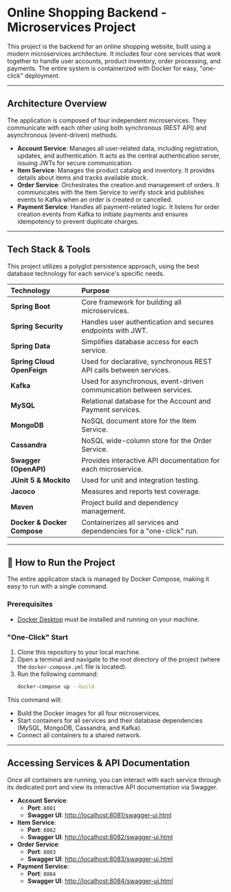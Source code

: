 # Online Shopping Backend - Microservices Project

This project is the backend for an online shopping website, built using a modern microservices architecture. It includes four core services that work together to handle user accounts, product inventory, order processing, and payments. The entire system is containerized with Docker for easy, "one-click" deployment.

---

## Architecture Overview

The application is composed of four independent microservices. They communicate with each other using both synchronous (REST API) and asynchronous (event-driven) methods.

* **Account Service**: Manages all user-related data, including registration, updates, and authentication. It acts as the central authentication server, issuing JWTs for secure communication.
* **Item Service**: Manages the product catalog and inventory. It provides details about items and tracks available stock.
* **Order Service**: Orchestrates the creation and management of orders. It communicates with the Item Service to verify stock and publishes events to Kafka when an order is created or cancelled.
* **Payment Service**: Handles all payment-related logic. It listens for order creation events from Kafka to initiate payments and ensures idempotency to prevent duplicate charges.

---

## Tech Stack & Tools

This project utilizes a polyglot persistence approach, using the best database technology for each service's specific needs.

| Technology                  | Purpose                                                                    |
| :-------------------------- | :------------------------------------------------------------------------- |
| **Spring Boot** | Core framework for building all microservices.                             |
| **Spring Security** | Handles user authentication and secures endpoints with JWT.                |
| **Spring Data** | Simplifies database access for each service.                               |
| **Spring Cloud OpenFeign** | Used for declarative, synchronous REST API calls between services.         |
| **Kafka** | Used for asynchronous, event-driven communication between services.        |
| **MySQL** | Relational database for the Account and Payment services.                  |
| **MongoDB** | NoSQL document store for the Item Service.                                 |
| **Cassandra** | NoSQL wide-column store for the Order Service.                             |
| **Swagger (OpenAPI)** | Provides interactive API documentation for each microservice.              |
| **JUnit 5 & Mockito** | Used for unit and integration testing.                                     |
| **Jacoco** | Measures and reports test coverage.                                        |
| **Maven** | Project build and dependency management.                                   |
| **Docker & Docker Compose** | Containerizes all services and dependencies for a "one-click" run.         |

---

## 🚀 How to Run the Project

The entire application stack is managed by Docker Compose, making it easy to run with a single command.

### Prerequisites
* [Docker Desktop](https://www.docker.com/products/docker-desktop/) must be installed and running on your machine.

### "One-Click" Start
1.  Clone this repository to your local machine.
2.  Open a terminal and navigate to the root directory of the project (where the `docker-compose.yml` file is located).
3.  Run the following command:
    ```bash
    docker-compose up --build
    ```
This command will:
* Build the Docker images for all four microservices.
* Start containers for all services and their database dependencies (MySQL, MongoDB, Cassandra, and Kafka).
* Connect all containers to a shared network.

---

## Accessing Services & API Documentation

Once all containers are running, you can interact with each service through its dedicated port and view its interactive API documentation via Swagger.

* **Account Service**:
    * **Port**: `8081`
    * **Swagger UI**: [http://localhost:8081/swagger-ui.html](http://localhost:8081/swagger-ui.html)
* **Item Service**:
    * **Port**: `8082`
    * **Swagger UI**: [http://localhost:8082/swagger-ui.html](http://localhost:8082/swagger-ui.html)
* **Order Service**:
    * **Port**: `8083`
    * **Swagger UI**: [http://localhost:8083/swagger-ui.html](http://localhost:8083/swagger-ui.html)
* **Payment Service**:
    * **Port**: `8084`
    * **Swagger UI**: [http://localhost:8084/swagger-ui.html](http://localhost:8084/swagger-ui.html)